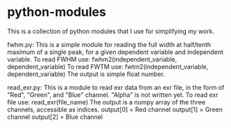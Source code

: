 # python-modules
This is a collection of python modules that I use for simplifying my work.

fwhm.py:
This is a simple module for reading the full width at half/tenth maximum of a single peak, for a given dependent variable and independent variable.
To read FWHM use:
fwhm2(independent_variable, dependent_variable)
To read FWTM use:
fwtm2(independent_variable, dependent_variable)
The output is simple float number.

read_exr.py:
This is a module to read exr data from an exr file, in the form of "Red", "Green", and "Blue" channel. "Alpha" is not written yet.
To read exr file use:
read_exr(file_name)
The output is a numpy array of the three channels, accessible as indices.
output[0] = Red channel
output[1] = Green channel
output[2] = Blue channel
